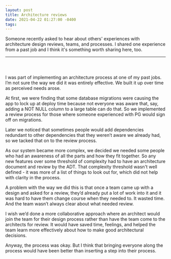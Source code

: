 ```yaml
---
layout: post
title: Architecture reviews
date: 2021-04-22 01:27:00 -0400
tags:
---
```


Someone recently asked to hear about others' experiences with architecture design reviews, teams, and processes. I shared one experience from a past job and I think it's something worth sharing here, too.

---

#### &nbsp;

I was part of implementing an architecture process at one of my past jobs. I’m not sure the way we did it was entirely effective. We built it up over time as perceived needs arose.

At first, we were finding that some database migrations were causing the app to lock up at deploy time because not everyone was aware that, say, adding a NOT NULL column to a large table can do that. So we implemented a review process for those where someone experienced with PG would sign off on migrations.

Later we noticed that sometimes people would add dependencies redundant to other dependencies that they weren’t aware we already had, so we tacked that on to the review process.

As our system became more complex, we decided we needed some people who had an awareness of all the parts and how they fit together. So any new features over some threshold of complexity had to have an architecture document and review by the ADT. That complexity threshold wasn't well defined - it was more of a list of things to look out for, which did not help with clarity in the process.

A problem with the way we did this is that once a team came up with a design and asked for a review, they’d already put a lot of work into it and it was hard to have them change course when they needed to. It wasted time. And the team wasn’t always clear about what needed review.

I wish we’d done a more collaborative approach where an architect would join the team for their design process rather than have the team come to the architects for review. It would have saved time, feelings, and helped the team learn more effectively about how to make good architectural decisions.

Anyway, the process was okay. But I think that bringing everyone along the process would have been better than inserting a step into their process.
